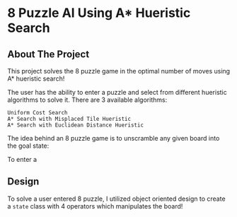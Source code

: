 # 8 Puzzle AI Using A* Hueristic Search
## About The Project


This project solves the 8 puzzle game in the optimal number of moves using A* hueristic search!


The user has the ability to enter a puzzle and select from different hueristic algorithms to solve it. There are 3 available algorithms: 
```
Uniform Cost Search
A* Search with Misplaced Tile Hueristic
A* Search with Euclidean Distance Hueristic
```

The idea behind an 8 puzzle game is to unscramble any given board into the goal state:


To enter a


## Design


To solve a user entered 8 puzzle, I utilized object oriented design to create a `state` class with 4 operators which manipulates the board!
